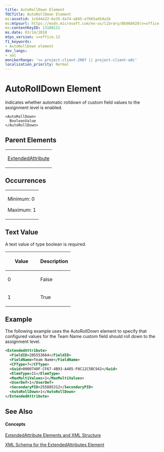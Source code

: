 ```yaml
---
title: AutoRollDown Element
TOCTitle: AutoRollDown Element
ms:assetid: 1c644e22-6e35-4a74-a845-e7665a45da1b
ms:mtpsurl: https://msdn.microsoft.com/en-us/library/Bb968428(v=office.12)
ms:contentKeyID: 13188121
ms.date: 03/14/2018
mtps_version: v=office.12
f1_keywords:
- AutoRollDown element
dev_langs:
- xml
monikerRange: '>= project-client-2007 || project-client-odc'
localization_priority: Normal
---
```


# AutoRollDown Element




Indicates whether automatic rolldown of custom field values to the assignment level is enabled.

    <AutoRollDown>
      BooleanValue
    </AutoRollDown>

## Parent Elements

<table>
<colgroup>
<col style="width: 100%" />
</colgroup>
<tbody>
<tr class="odd">
<td><p><a href="extendedattribute-element.md">ExtendedAttribute</a></p></td>
</tr>
</tbody>
</table>

## Occurrences

<table>
<colgroup>
<col style="width: 100%" />
</colgroup>
<tbody>
<tr class="odd">
<td><p>Minimum: 0</p>
<p>Maximum: 1</p></td>
</tr>
</tbody>
</table>

## Text Value

A text value of type boolean is required.

<table>
<colgroup>
<col style="width: 50%" />
<col style="width: 50%" />
</colgroup>
<thead>
<tr class="header">
<th><p>Value</p></th>
<th><p>Description</p></th>
</tr>
</thead>
<tbody>
<tr class="odd">
<td><p>0</p></td>
<td><p>False</p></td>
</tr>
<tr class="even">
<td><p>1</p></td>
<td><p>True</p></td>
</tr>
</tbody>
</table>

## Example

The following example uses the AutoRollDown element to specify that configured values for the Team Name custom field should roll down to the assignment level.

``` xml
<ExtendedAttribute>
  <FieldID>205553664</FieldID>
  <FieldName>Team Name</FieldName>
  <CFType>7</CFType>
  <Guid>0000740F-CF67-4B93-A405-F0C12C5BC942</Guid>
  <ElemType>21</ElemType>
  <MaxMultiValues>1</MaxMultiValues>
  <UserDef>1</UserDef>
  <SecondaryPID>255885312</SecondaryPID>
  <AutoRollDown>1</AutoRollDown>
</ExtendedAttribute>
```

## See Also

#### Concepts

[ExtendedAttribute Elements and XML Structure](extendedattribute-elements-and-xml-structure.md)

[XML Schema for the ExtendedAttributes Element](xml-schema-for-the-extendedattributes-element.md)


